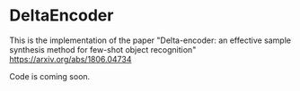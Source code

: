 # DeltaEncoder
This is the implementation of the paper "Delta-encoder: an effective sample synthesis method for few-shot object recognition" https://arxiv.org/abs/1806.04734


Code is coming soon.
